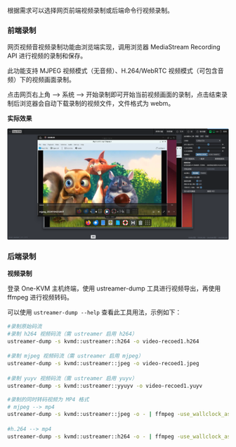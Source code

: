 根据需求可以选择网页前端视频录制或后端命令行视频录制。

### 前端录制

网页视频音视频录制功能由浏览端实现，调用浏览器 MediaStream Recording API 进行视频的录制和保存。

此功能支持 MJPEG 视频模式（无音频）、H.264/WebRTC 视频模式（可包含音频）下的视频画面录制。

点击网页右上角 --> 系统 --> 开始录制即可开始当前视频画面的录制，点击结束录制后浏览器会自动下载录制的视频文件，文件格式为 webm。

**实际效果**

![视频录制](../img/image-202411052015.png)

### 后端录制

**视频录制**

登录 One-KVM 主机终端，使用 ustreamer-dump 工具进行视频导出，再使用 ffmpeg 进行视频转码。

可以使用 `ustreamer-dump --help` 查看此工具用法，示例如下：

```bash
#录制原始码流
#录制 h264 视频码流（需 ustreamer 启用 h264）
ustreamer-dump -s kvmd::ustreamer::h264 -o video-recoed1.h264

#录制 mjpeg 视频码流（需 ustreamer 启用 mjpeg）
ustreamer-dump -s kvmd::ustreamer::jpeg -o video-recoed1.jpeg

#录制 yuyv 视频码流（需 ustreamer 启用 yuyv）
ustreamer-dump -s kvmd::ustreamer::yyuyv -o video-recoed1.yuyv
```

```bash
#录制的同时转码视频为 MP4 格式
# mjpeg --> mp4
ustreamer-dump -s kvmd::ustreamer::jpeg -o - | ffmpeg -use_wallclock_as_timestamps 1 -i pipe: -c:v libx264 video-recoed1.mp4

#h.264 --> mp4
ustreamer-dump -s kvmd::ustreamer::h264 -o - | ffmpeg -use_wallclock_as_timestamps 1 -i pipe: -c:v libx264 video-recoed2.mp4
```